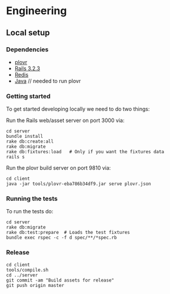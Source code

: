 # Engineering

## Local setup

### Dependencies

+ [plovr](http://plovr.com/)
+ [Rails 3.2.3](https://rvm.io/)
+ [Redis](http://redis.io/)
+ [Java](http://www.java.com/en/download/index.jsp)   // needed to run plovr

### Getting started

To get started developing locally we need to do two things:

Run the Rails web/asset server on port 3000 via:

    cd server
    bundle install
    rake db:create:all
    rake db:migrate
    rake db:fixtures:load   # Only if you want the fixtures data
    rails s

Run the plovr build server on port 9810 via:

    cd client
    java -jar tools/plovr-eba786b34df9.jar serve plovr.json

### Running the tests

To run the tests do:

    cd server
    rake db:migrate
    rake db:test:prepare  # Loads the test fixtures
    bundle exec rspec -c -f d spec/**/*spec.rb

### Release

    cd client
    tools/compile.sh
    cd ../server
    git commit -am "Build assets for release"
    git push origin master
